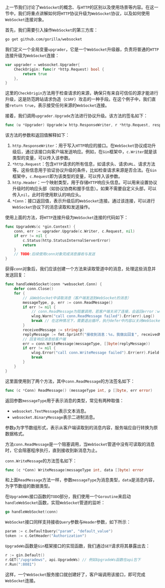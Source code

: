 上一节我们讨论了`WebSocket`的概念、与`HTTP`的区别以及使用场景等内容。在这一节中，我们将重点讲解如何将`HTTP`协议升级为`WebSocket`协议，以及如何使用`WebSocket`连接对象。

首先，我们需要引入操作`WebSocket`的第三方库：

```sh
go get github.com/gorilla/websocket
```

我们定义一个全局变量`upgrader`，它是一个`WebSocket`升级器，负责将普通的`HTTP`连接升级为`WebSocket`连接：

```go
var upgrader = websocket.Upgrader{
	CheckOrigin: func(r *http.Request) bool {
		return true
	},
}
```

这里的`CheckOrigin`方法用于检查请求的来源，确保只有来自可信任的源才能进行升级，这是防范跨站请求伪造（`CSRF`）攻击的一种手段。在这个例子中，我们直接`return true`，表示接受任何来源的`WebSocket`连接。

接着，我们调用`upgrader.Upgrade`方法进行协议升级。该方法的签名如下：

```go
func (u *Upgrader) Upgrade(w http.ResponseWriter, r *http.Request, responseHeader http.Header) (*Conn, error)
```

该方法的参数和返回值解释如下：

1. `http.ResponseWriter`：用于写入`HTTP`响应的接口。在`WebSocket`协议成功升级后，通过该接口向客户端发送响应。例如，在`Gin`框架中，`c.Writer`就是该类型的变量，可以传入该参数。
2. `*http.Request`：包含`HTTP`请求的所有信息，如请求头、请求`URL`、请求方法等。这些信息用于验证协议升级的条件，比如检查请求来源是否合法。在`Gin`框架中，`c.Request`即为该类型的变量，可以传入该参数。
3. `http.Header`：一个映射类型，用于存储`HTTP`响应头信息。可以用来设置协议升级时的响应头部（如协议协商和握手信息）。如果不需要自定义头部，可以传入`nil`，此时将使用默认的响应头。
4. `*Conn`：接口返回值，表示升级后的`WebSocket`连接。通过该连接，可以进行`WebSocket`协议下的消息读取和发送操作。

使用上面的方法，将`HTTP`连接升级为`WebSocket`连接的代码如下：

```go
func UpgradeWs(c *gin.Context) {
	conn, err := upgrader.Upgrade(c.Writer, c.Request, nil)
	if err != nil {
		c.Status(http.StatusInternalServerError)
        return
	}
    // TODO:后续使用conn对象完成消息接收与发送
}
```

获得`conn`对象后，我们应该创建一个方法来读取管道中的消息，处理这些消息并发送回复：

```go
func handleWebSocket(conn *websocket.Conn) {
	defer conn.Close()
	for {
		// 从WebSocket中读取消息（客户端发送到WebSocket的消息）
		messageType, p, err := conn.ReadMessage()
		if err != nil {
			// conn.ReadMessage为阻塞调用，若客户端关闭了连接，会返回error：websocket: close 1005 (no status)
			wlog.Warn("call conn.ReadMessage failed").Err(err).Log()
			break // 在这种情况下，需要退出循环，执行defer中内容以关闭WebSocket管道
		}
		receivedMessage := string(p)
		replyMessage := fmt.Sprintf("接收到消息：%s，我做出回复", receivedMessage)
		// 回复响应消息给客户端
		err = conn.WriteMessage(messageType, []byte(replyMessage))
		if err != nil {
			wlog.Error("call conn.WriteMessage failed").Err(err).Field("receivedMessage", receivedMessage).Log()
			break
		}
	}
}
```

这里面使用到了两个方法，其中`conn.ReadMessage`的方法签名如下：

```go
func (c *Conn) ReadMessage() (messageType int, p []byte, err error)
```

返回参数`messageType`用于表示消息的类型，常见有两种取值：

- `websocket.TextMessage`表示文本消息。
- `websocket.BinaryMessage`表示二进制消息。

参数`p`为字节数组形式，表示从客户端读取到的消息内容，服务端应自行转换为原数据格式。

方法`conn.ReadMessage`是一个阻塞调用，当`WebSocket`管道中没有可读取的消息时，它会阻塞程序执行，直到接收到新消息为止。

`conn.WriteMessage`的方法签名如下：

```go
func (c *Conn) WriteMessage(messageType int, data []byte) error
```

和上面`ReadMessage`方法一样，参数`messageType`为消息类型，`data`是消息内容，为字节数组的数据类型。

在`UpgradeWs`接口函数的`TODO`部分，我们使用一个`Goroutine`来启动`handleWebSocket`函数，实现`WebSocket`管道的监听：

```go
go handleWebSocket(conn)
```

`WebSocket`接口同样支持接收`Query`参数与`Header`参数，如下所示：

```go
param := c.DefaultQuery("param", "default_value")
token := c.GetHeader("Authorization")
```

`UpgradeWs`函数是`Gin`框架接口的实现函数，我们通过`GET`请求将其暴露出去：

```go
r := gin.Default()
r.GET("/upgradews", api.UpgradeWs) // 例如UpgradeWs函数在api包下
r.Run(":8081")
```

这样，一个`WebSocket`服务接口就创建好了，客户端调用该接口，即可完成`WebSocket`连接。

